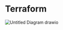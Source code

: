 # Terraform
![Untitled Diagram drawio](https://github.com/Sharmisha9/Terraform/assets/112421972/46b22ac0-e514-4af4-8b33-9496edf0ee02)


